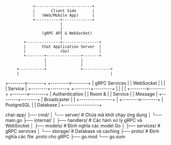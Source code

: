                 +-------------------------+
                |       Client Side       |
                |   (Web/Mobile App)      |
                +-----------+-------------+
                            |
                            |
                    (gRPC API & WebSocket)
                            |
            +---------------+----------------+
            |       Chat Application Server  |
            |               (Go)             |
            +--------+---------------+-------+
                     |               |
                     |               |
         +-----------+               +------------+
         |                                        |
+--------v--------+                     +---------v--------+
|   gRPC Services |                     |   WebSocket      |
|                 |                     |   Service        |
+--------+--------+                     +--------+---------+
         |                                        |
         |                                        |
+--------v--------+                       +-------v--------+
| Authentication  |                       | Room &         |
| Service         |                       | Message        |
+--------+--------+                       | Broadcaster    |
         |                                +----------------+
         |
+--------v--------+
|  PostgreSQL     |
|  Database       |
+-----------------+



chat-app/
├── cmd/
│   └── server/          # Chứa mã khởi chạy ứng dụng
│       └── main.go
├── internal/
│   ├── handlers/        # Các hàm xử lý gRPC và WebSocket
│   ├── models/          # Định nghĩa các model Go
│   ├── services/        # gRPC services
│   └── storage/         # Database và caching
├── proto/               # Định nghĩa các file .proto cho gRPC
├── go.mod
└── go.sum


